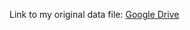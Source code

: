 Link to my original data file: [Google Drive](https://drive.google.com/drive/folders/12vyS2CRVAbcZzny7ftQcdR375AxQGNRl?usp=sharing)
